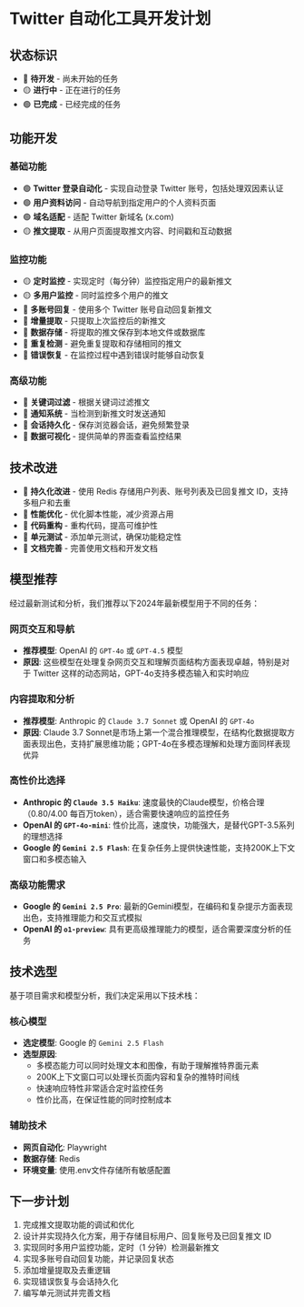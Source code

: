 # Twitter 自动化工具开发计划

## 状态标识

- 🔴 **待开发** - 尚未开始的任务
- 🟡 **进行中** - 正在进行的任务
- 🟢 **已完成** - 已经完成的任务

## 功能开发

### 基础功能

- 🟢 **Twitter 登录自动化** - 实现自动登录 Twitter 账号，包括处理双因素认证
- 🟢 **用户资料访问** - 自动导航到指定用户的个人资料页面
- 🟢 **域名适配** - 适配 Twitter 新域名 (x.com)
- 🟡 **推文提取** - 从用户页面提取推文内容、时间戳和互动数据

### 监控功能

- 🟡 **定时监控** - 实现定时（每分钟）监控指定用户的最新推文
- 🟡 **多用户监控** - 同时监控多个用户的推文
- 🔴 **多账号回复** - 使用多个 Twitter 账号自动回复新推文
- 🔴 **增量提取** - 只提取上次监控后的新推文
- 🔴 **数据存储** - 将提取的推文保存到本地文件或数据库
- 🔴 **重复检测** - 避免重复提取和存储相同的推文
- 🔴 **错误恢复** - 在监控过程中遇到错误时能够自动恢复

### 高级功能

- 🔴 **关键词过滤** - 根据关键词过滤推文
- 🔴 **通知系统** - 当检测到新推文时发送通知
- 🔴 **会话持久化** - 保存浏览器会话，避免频繁登录
- 🔴 **数据可视化** - 提供简单的界面查看监控结果

## 技术改进

- 🔴 **持久化改进** - 使用 Redis 存储用户列表、账号列表及已回复推文 ID，支持多租户和去重
- 🔴 **性能优化** - 优化脚本性能，减少资源占用
- 🔴 **代码重构** - 重构代码，提高可维护性
- 🔴 **单元测试** - 添加单元测试，确保功能稳定性
- 🔴 **文档完善** - 完善使用文档和开发文档

## 模型推荐

经过最新测试和分析，我们推荐以下2024年最新模型用于不同的任务：

### 网页交互和导航
- **推荐模型**: OpenAI 的 `GPT-4o` 或 `GPT-4.5` 模型
- **原因**: 这些模型在处理复杂网页交互和理解页面结构方面表现卓越，特别是对于 Twitter 这样的动态网站，GPT-4o支持多模态输入和实时响应

### 内容提取和分析
- **推荐模型**: Anthropic 的 `Claude 3.7 Sonnet` 或 OpenAI 的 `GPT-4o`
- **原因**: Claude 3.7 Sonnet是市场上第一个混合推理模型，在结构化数据提取方面表现出色，支持扩展思维功能；GPT-4o在多模态理解和处理方面同样表现优异

### 高性价比选择
- **Anthropic 的 `Claude 3.5 Haiku`**: 速度最快的Claude模型，价格合理（$0.80/$4.00 每百万token），适合需要快速响应的监控任务
- **OpenAI 的 `GPT-4o-mini`**: 性价比高，速度快，功能强大，是替代GPT-3.5系列的理想选择
- **Google 的 `Gemini 2.5 Flash`**: 在复杂任务上提供快速性能，支持200K上下文窗口和多模态输入

### 高级功能需求
- **Google 的 `Gemini 2.5 Pro`**: 最新的Gemini模型，在编码和复杂提示方面表现出色，支持推理能力和交互式模拟
- **OpenAI 的 `o1-preview`**: 具有更高级推理能力的模型，适合需要深度分析的任务

## 技术选型

基于项目需求和模型分析，我们决定采用以下技术栈：

### 核心模型
- **选定模型**: Google 的 `Gemini 2.5 Flash`
- **选型原因**:
  - 多模态能力可以同时处理文本和图像，有助于理解推特界面元素
  - 200K上下文窗口可以处理长页面内容和复杂的推特时间线
  - 快速响应特性非常适合定时监控任务
  - 性价比高，在保证性能的同时控制成本

### 辅助技术
- **网页自动化**: Playwright
- **数据存储**: Redis
- **环境变量**: 使用.env文件存储所有敏感配置

## 下一步计划

1. 完成推文提取功能的调试和优化
2. 设计并实现持久化方案，用于存储目标用户、回复账号及已回复推文 ID
3. 实现同时多用户监控功能，定时（1 分钟）检测最新推文
4. 实现多账号自动回复功能，并记录回复状态
5. 添加增量提取及去重逻辑
6. 实现错误恢复与会话持久化
7. 编写单元测试并完善文档
